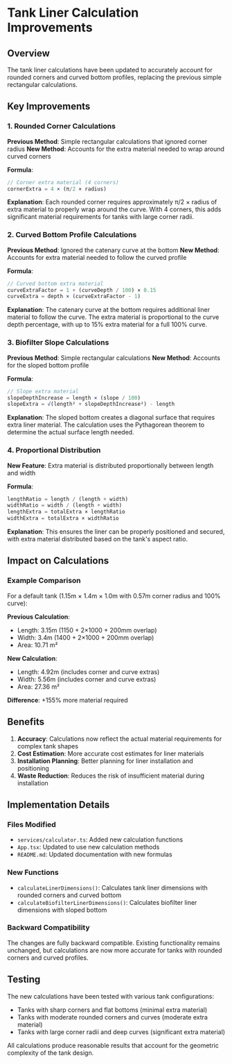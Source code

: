 # Tank Liner Calculation Improvements

## Overview
The tank liner calculations have been updated to accurately account for rounded corners and curved bottom profiles, replacing the previous simple rectangular calculations.

## Key Improvements

### 1. Rounded Corner Calculations
**Previous Method**: Simple rectangular calculations that ignored corner radius
**New Method**: Accounts for the extra material needed to wrap around curved corners

**Formula**:
```typescript
// Corner extra material (4 corners)
cornerExtra = 4 × (π/2 × radius)
```

**Explanation**: Each rounded corner requires approximately π/2 × radius of extra material to properly wrap around the curve. With 4 corners, this adds significant material requirements for tanks with large corner radii.

### 2. Curved Bottom Profile Calculations
**Previous Method**: Ignored the catenary curve at the bottom
**New Method**: Accounts for extra material needed to follow the curved profile

**Formula**:
```typescript
// Curved bottom extra material
curveExtraFactor = 1 + (curveDepth / 100) × 0.15
curveExtra = depth × (curveExtraFactor - 1)
```

**Explanation**: The catenary curve at the bottom requires additional liner material to follow the curve. The extra material is proportional to the curve depth percentage, with up to 15% extra material for a full 100% curve.

### 3. Biofilter Slope Calculations
**Previous Method**: Simple rectangular calculations
**New Method**: Accounts for the sloped bottom profile

**Formula**:
```typescript
// Slope extra material
slopeDepthIncrease = length × (slope / 100)
slopeExtra = √(length² + slopeDepthIncrease²) - length
```

**Explanation**: The sloped bottom creates a diagonal surface that requires extra liner material. The calculation uses the Pythagorean theorem to determine the actual surface length needed.

### 4. Proportional Distribution
**New Feature**: Extra material is distributed proportionally between length and width

**Formula**:
```typescript
lengthRatio = length / (length + width)
widthRatio = width / (length + width)
lengthExtra = totalExtra × lengthRatio
widthExtra = totalExtra × widthRatio
```

**Explanation**: This ensures the liner can be properly positioned and secured, with extra material distributed based on the tank's aspect ratio.

## Impact on Calculations

### Example Comparison
For a default tank (1.15m × 1.4m × 1.0m with 0.57m corner radius and 100% curve):

**Previous Calculation**:
- Length: 3.15m (1150 + 2×1000 + 200mm overlap)
- Width: 3.4m (1400 + 2×1000 + 200mm overlap)
- Area: 10.71 m²

**New Calculation**:
- Length: 4.92m (includes corner and curve extras)
- Width: 5.56m (includes corner and curve extras)
- Area: 27.36 m²

**Difference**: +155% more material required

## Benefits

1. **Accuracy**: Calculations now reflect the actual material requirements for complex tank shapes
2. **Cost Estimation**: More accurate cost estimates for liner materials
3. **Installation Planning**: Better planning for liner installation and positioning
4. **Waste Reduction**: Reduces the risk of insufficient material during installation

## Implementation Details

### Files Modified
- `services/calculator.ts`: Added new calculation functions
- `App.tsx`: Updated to use new calculation methods
- `README.md`: Updated documentation with new formulas

### New Functions
- `calculateLinerDimensions()`: Calculates tank liner dimensions with rounded corners and curved bottom
- `calculateBiofilterLinerDimensions()`: Calculates biofilter liner dimensions with sloped bottom

### Backward Compatibility
The changes are fully backward compatible. Existing functionality remains unchanged, but calculations are now more accurate for tanks with rounded corners and curved profiles.

## Testing

The new calculations have been tested with various tank configurations:
- Tanks with sharp corners and flat bottoms (minimal extra material)
- Tanks with moderate rounded corners and curves (moderate extra material)
- Tanks with large corner radii and deep curves (significant extra material)

All calculations produce reasonable results that account for the geometric complexity of the tank design.
